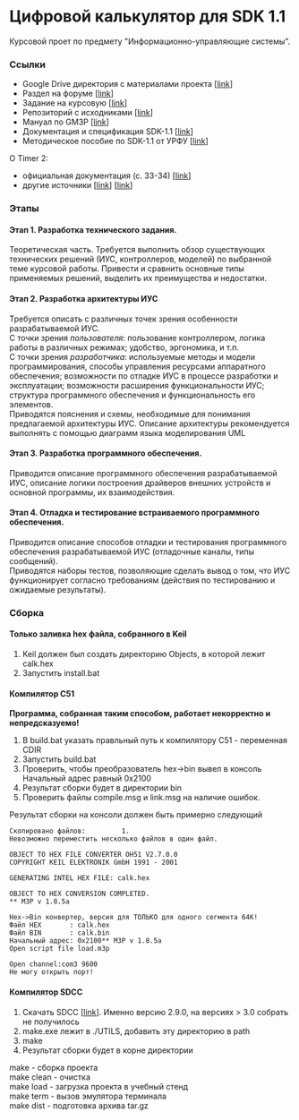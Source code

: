 # Цифровой калькулятор для SDK 1.1
Курсовой проет по предмету "Информационно-управляющие системы".
### Ссылки
- Google Drive директория с материалами проекта [[link](https://drive.google.com/drive/folders/0B8BBveUPbuVYdWFFa1RsMThxa3M)]
- Раздел на форуме [[link](http://embedded.ifmo.ru/forum/viewforum.php?f=9)]
- Задание на курсовую [[link](http://embedded.ifmo.ru/forum/download/file.php?id=814)]
- Репозиторий с исходниками [[link](https://github.com/bildeyko/calc_sdk1.1)]
- Мануал по GM3P [[link](http://embedded.ifmo.ru/sdk/sdk11/soft/gm3p/gm3p_user_manual.pdf)]
- Документация и спецификация SDK-1.1 [[link](http://embedded.ifmo.ru/index.php/support/sdk-11)]
- Методическое пособие по SDK-1.1 от УРФУ [[link](http://study.urfu.ru/Aid/Publication/12118/1/Kovalev.pdf)]

О Timer 2:   
- официальная документация (с. 33-34) [[link](http://www.analog.com/media/en/technical-documentation/data-sheets/ADUC812.pdf)]
- другие источники [[link](http://de.ifmo.ru/bk_netra/page.php?index=66&layer=1&tutindex=25)] [[link](http://nahid-embeddded.blogspot.ru/p/blog-page.html)]  

### Этапы

#### Этап 1. Разработка технического задания.
Теоретическая часть. Требуется выполнить обзор существующих технических решений (ИУС, контроллеров, моделей) по выбранной теме курсовой работы. Привести и сравнить основные типы применяемых решений, выделить их преимущества и недостатки.

#### Этап 2. Разработка архитектуры ИУС
Требуется описать с различных точек зрения особенности разрабатываемой ИУС.  
С точки зрения _пользователя_: пользование контроллером, логика работы в различных режимах; удобство, эргономика, и т.п.  
С точки зрения _разработчика_: используемые методы и модели программирования, способы управления ресурсами аппаратного
обеспечения; возможности по отладке ИУС в процессе разработки и эксплуатации; возможности расширения функциональности ИУС; структура программного обеспечения и функциональность его элементов.  
Приводятся пояснения и схемы, необходимые для понимания предлагаемой архитектуры ИУС.
Описание архитектуры рекомендуется выполнять с помощью диаграмм языка моделирования UML

#### Этап 3. Разработка программного обеспечения.
Приводится описание программного обеспечения разрабатываемой ИУС, описание логики построения драйверов внешних устройств и основной программы, их взаимодействия.

#### Этап 4. Отладка и тестирование встраиваемого программного обеспечения.
Приводится описание способов отладки и тестирования программного обеспечения разрабатываемой ИУС (отладочные каналы, типы сообщений).  
Приводятся наборы тестов, позволяющие сделать вывод о том, что ИУС функционирует согласно требованиям (действия по тестированию и ожидаемые результаты).

### Сборка  
#### Только заливка hex файла, собранного в Keil  
1. Keil должен был создать директорию Objects, в которой лежит calk.hex  
2. Запустить install.bat  

#### Компилятор С51  
**Программа, собранная таким способом, работает некорректно и непредсказуемо!**   
1. В build.bat указать правльный путь к компилятору С51 - переменная CDIR  
2. Запустить build.bat  
3. Проверить, чтобы преобразователь hex->bin вывел в консоль Начальный адрес равный 0x2100    
4. Результат сборки будет в директории bin   
5. Проверить файлы compile.msg и link.msg на наличие ошибок.

Результат сборки на консоли должен быть примерно следующий  

```
Скопировано файлов:         1.
Невозможно переместить несколько файлов в один файл.

OBJECT TO HEX FILE CONVERTER OH51 V2.7.0.0
COPYRIGHT KEIL ELEKTRONIK GmbH 1991 - 2001

GENERATING INTEL HEX FILE: calk.hex

OBJECT TO HEX CONVERSION COMPLETED.
** M3P v 1.8.5a

Hex->Bin конвертер, версия для ТОЛЬКО для одного сегмента 64К!
Файл HEX       : calk.hex
Файл BIN       : calk.bin
Начальный адрес: 0x2100** M3P v 1.8.5a
Open script file load.m3p

Open channel:com3 9600
Не могу открыть порт!
```

#### Компилятор SDCC
1. Скачать SDCC [[link](http://embedded.ifmo.ru/sdk/sdk11/soft/sdcc/sdcc-2.9.0-setup.exe)].  Именно версию 2.9.0, на версиях > 3.0 собрать не получилось  
2. make.exe лежит в ./UTILS, добавить эту директорию в path  
3. make  
4. Результат сборки будет в корне директории 
   
make - сборка проекта  
make clean - очистка   
make load - загрузка проекта в учебный стенд  
make term - вызов эмулятора терминала  
make dist - подготовка архива tar.gz  
